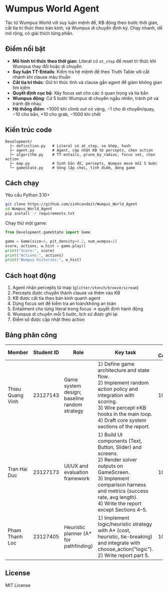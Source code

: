 # Wumpus World Agent

Tác tử Wumpus World với suy luận mệnh đề, KB động theo bước thời gian, cắt tỉa tri thức theo bán kính, và Wumpus di chuyển định kỳ. Chạy nhanh, dễ mở rộng, có giải thích từng phần.

## Điểm nổi bật

- **Mô hình tri thức theo thời gian**: Literal có `at_step` để reset tri thức khi Wumpus thay đổi hoặc di chuyển
- **Suy luận TT-Entails**: Kiểm tra hệ mệnh đề theo Truth Table với cắt nhánh khi clause mâu thuẫn
- **Cắt tỉa tri thức**: Giữ tri thức tĩnh và clause gần agent để giảm không gian tìm kiếm
- **Quyết định cục bộ**: Xây focus set cho các ô quan trọng và tia bắn
- **Wumpus động**: Cứ 5 bước Wumpus di chuyển ngẫu nhiên, tránh pit và tránh đè nhau
- **Hệ thống điểm**: +1000 khi climb out có vàng, −1 cho di chuyển/quay, −10 cho bắn, +10 cho grab, −1000 khi chết

## Kiến trúc code

```
Development/
  ├─ definition.py   # Literal có at_step, so khớp, hash
  ├─ agent.py        # Agent, cập nhật KB từ percepts, chọn action
  ├─ algorithm.py    # TT-entails, prune_by_radius, focus set, chọn action
  ├─ map.py          # Sinh bản đồ, percepts, Wumpus move mỗi 5 bước
  └─ gameState.py    # Vòng lặp chơi, tính điểm, dừng game
```

## Cách chạy

Yêu cầu Python 3.10+

```bash
git clone https://github.com/zinhcandoit/Wumpus_World_Agent
cd Wumpus_World_Agent
pip install -r requirements.txt
```

Chạy thử một game:

```python
from Development.gameState import Game

game = Game(size=4, pit_density=0.2, num_wumpus=2)
score, actions, w_hist = game.play()
print("Score:", score)
print("Actions:", actions)
print("Wumpus histories:", w_hist)
```

## Cách hoạt động

1. Agent nhận percepts từ map (`glitter/stench/breeze/scream`)
2. Percepts được chuyển thành clause và thêm vào KB
3. KB được cắt tỉa theo bán kính quanh agent
4. Dựng focus set để kiểm tra an toàn/không an toàn
5. Entailment cho từng literal trong focus → quyết định hành động
6. Wumpus di chuyển mỗi 5 bước, lịch sử được ghi lại
7. Điểm số được cập nhật theo action

## Bảng phân công

| Member           | Student ID | Role                                         | Key task                                                                                                                                                                                                                     | Overall Contribution |
| ---------------- | ---------- | -------------------------------------------- | ---------------------------------------------------------------------------------------------------------------------------------------------------------------------------------------------------------------------------- | -------------------- |
| Thieu Quang Vinh | 23127143   | Game system design; baseline random strategy | 1) Define game architecture and state flow.<br>2) Implement random action policy and integration with scoring.<br>3) Wire percept→KB hooks in the main loop.<br>4) Draft core system sections of the report.                 | 100%                 |
| Tran Hai Duc     | 23127173   | UI/UX and evaluation framework               | 1) Build UI components (Text, Button, Slider) and screens.<br>2) Render solver outputs on GameScreen.<br>3) Implement comparison harness and metrics (success rate, avg length).<br>4) Write the report except Sections 4–5. | 100%                 |
| Pham Thanh Loc   | 23127405   | Heuristic planner (A\* for pathfinding)      | 1) Implement logic/heuristic strategy with A\* (cost, heuristic, tie-breaking) and integrate with choose_action("logic").<br>2) Write report part 5.                                                                         | 100%                 |

## License

MIT License
